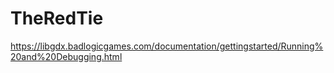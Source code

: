 # TheRedTie

https://libgdx.badlogicgames.com/documentation/gettingstarted/Running%20and%20Debugging.html
